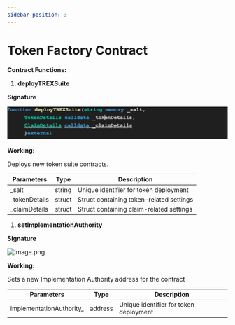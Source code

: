 ```yaml
---
sidebar_position: 3
---
```


# Token Factory Contract
**Contract Functions:**

1. **deployTREXSuite**

**Signature**

![deploytrexsuite](../images/deploytrexsuite.png)


**Working:**

Deploys new token suite contracts.

| **Parameters** | **Type** | **Description** |
| --- | --- | --- |
| _salt | string | Unique identifier for token deployment |
| _tokenDetails | struct | Struct containing token-related settings |
| _claimDetails | struct | Struct containing claim-related settings |
1. **setImplementationAuthority**

**Signature**

![image.png](https://prod-files-secure.s3.us-west-2.amazonaws.com/a349602e-6875-4b6c-be64-f5e044c48bbb/7acfc511-10ab-4b89-ad6b-13a400b00a78/image.png)

**Working:**

Sets a new Implementation Authority address for the contract

| **Parameters** | **Type** | **Description** |
| --- | --- | --- |
| implementationAuthority_ | address | Unique identifier for token deployment |